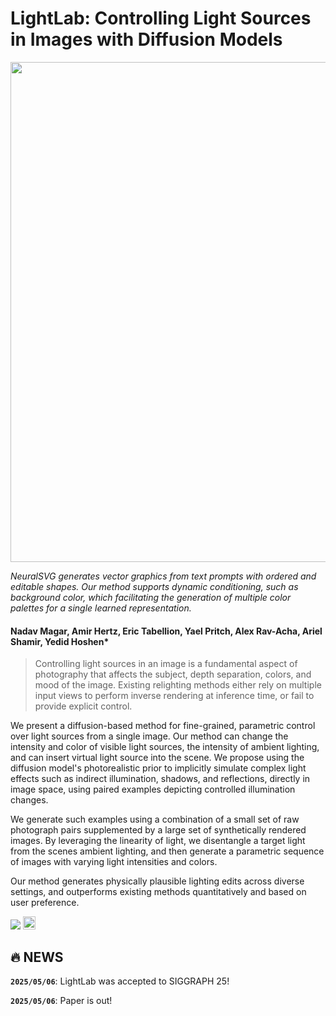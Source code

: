 # LightLab: Controlling Light Sources in Images with Diffusion Models

<p align="center">
<img src="./static/images/teaser_v6.png" width="800px"/>
</p>

*NeuralSVG generates vector graphics from text prompts with ordered and editable shapes. Our method supports dynamic conditioning, such as background color, which facilitating the generation of multiple color palettes for a single learned representation.*

#### Nadav Magar, Amir Hertz, Eric Tabellion, Yael Pritch, Alex Rav-Acha, Ariel Shamir, Yedid Hoshen*

> Controlling light sources in an image is a fundamental aspect of photography that affects the subject, depth separation, colors, and mood of the image. Existing relighting methods either rely on multiple input views to perform inverse rendering at inference time, or fail to provide explicit control.

We present a diffusion-based method for fine-grained, parametric control over light sources from a single image. Our method can change the intensity and color of visible light sources, the intensity of ambient lighting, and can insert virtual light source into the scene. We propose using the diffusion model's photorealistic prior to implicitly simulate complex light effects such as indirect illumination, shadows, and reflections, directly in image space, using paired examples depicting controlled illumination changes.

We generate such examples using a combination of a small set of raw photograph pairs supplemented by a large set of synthetically rendered images. By leveraging the linearity of light, we disentangle a target light from the scenes ambient lighting, and then generate a parametric sequence of images with varying light intensities and colors.

Our method generates physically plausible lighting edits across diverse settings, and outperforms existing methods quantitatively and based on user preference.

<a href=""><img src="https://img.shields.io/badge/arXiv-2412.06753-b31b1b.svg"></a>
<a href="https://nadmag.github.io/LightLab/"><img src="https://img.shields.io/static/v1?label=Project&message=Website&color=red" height=20.5></a> 



## 🔥 NEWS
**`2025/05/06`**: LightLab was accepted to SIGGRAPH 25!

**`2025/05/06`**: Paper is out!

<!-- ## Table of Contents
- [Examples](#examples)
- [Citation](#citation)


## Examples
Here are some example outputs:

<p align="center">
<img src="docs/examples_generation_1.jpg" width="800px"/>  
<br>
<p align="center">
<img src="docs/examples_dropout_rooster.jpg" width="700px"/>  
<br>
<p align="center">
<img src="docs/examples_dropout_bunny.jpg" width="700px"/>  
<br>
<p align="center">
<img src="docs/examples_dropout_astronaut.jpg" width="700px"/>  
<br>
<p align="center">
<img src="docs/examples_control_color_sydney.jpg" width="700px"/>  
<br>
<p align="center">
<img src="docs/examples_sketches_margarita.jpg" width="700px"/>  
<br> -->

